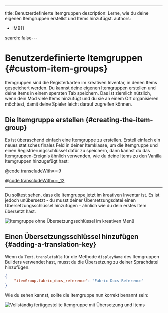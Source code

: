 ---
title: Benutzerdefinierte Itemgruppen
description: Lerne, wie du deine eigenen Itemgruppen erstellst und Items hinzufügst.
authors:
  - IMB11

search: false---

# Benutzerdefinierte Itemgruppen {#custom-item-groups}

Itemgruppen sind die Registerkarten im kreativen Inventar, in denen Items gespeichert werden. Du kannst deine eigenen Itemgruppen erstellen und deine Items in einem speraten Tab speichern. Das ist ziemlich nützlich, wenn dein Mod viele Items hinzufügt und du sie an einem Ort organisieren möchtest, damit deine Spieler leicht darauf zugreifen können.

## Die Itemgruppe erstellen {#creating-the-item-group}

Es ist überaschend einfach eine Itemgruppe zu erstellen. Erstell einfach ein neues statisches finales Feld in deiner Itemklasse, um die Itemgruppe und einen Registrierungsschlüssel dafür zu speichern, dann kannst du das Itemgruppen-Ereignis ähnlich verwenden, wie du deine Items zu den Vanilla Itemgruppen hinzugefügt hast:

@[code transcludeWith=:::9](@/reference/1.21/src/main/java/com/example/docs/item/ModItems.java)

@[code transcludeWith=:::_12](@/reference/1.21/src/main/java/com/example/docs/item/ModItems.java)

<hr />

Du solltest sehen, dass die Itemgruppe jetzt im kreativen Inventar ist. Es ist jedoch unübersetzt - du musst deiner Übersetzungsdatei einen Übersetzungsschlüssel hinzufügen - ähnlich wie du dein erstes Item übersetzt hast.

![Itemgruppe ohne Übersetzungsschlüssel im kreativen Menü](/assets/develop/items/itemgroups_0.png)

## Einen Übersetzungsschlüssel hinzufügen {#adding-a-translation-key}

Wenn du `Text.translatable` für die Methode `displayName` des Itemgruppen Builders verwendet hast, musst du die Übersetzung zu deiner Sprachdatei hinzufügen.

```json
{
    "itemGroup.fabric_docs_reference": "Fabric Docs Reference"
}
```

Wie du sehen kannst, sollte die Itemgruppe nun korrekt benannt sein:

![Vollständig fertiggestellte Itemgruppe mit Übersetzung und Items](/assets/develop/items/itemgroups_1.png)
